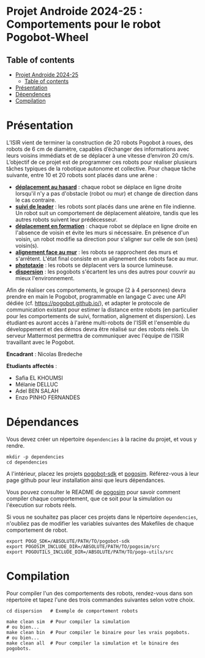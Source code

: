 Projet Androide 2024-25 : Comportements pour le robot Pogobot-Wheel 
=======

Table of contents
-----------------

- [Projet Androide 2024-25](#projet-androide-2024-25--comportements-pour-le-robot-pogobot-wheel)
  - [Table of contents](#table-of-contents)
- [Présentation](#présentation)
- [Dépendences](#dépendances)
- [Compilation](#compilation)



Présentation
============

L’ISIR vient de terminer la construction de 20 robots Pogobot à roues, des robots de 6 cm de diamètre, capables d’échanger des informations avec leurs voisins immédiats et de se déplacer à une vitesse d’environ 20 cm/s.
L’objectif de ce projet est de programmer ces robots pour réaliser plusieurs tâches typiques de la robotique autonome et collective. Pour chaque tâche suivante, entre 10 et 20 robots sont placés dans une arène :

- **[déplacement au hasard](random_walk)** : chaque robot se déplace en ligne droite lorsqu'il n'y a pas d'obstacle (robot ou mur) et change de direction dans le cas contraire.
- **[suivi de leader](leader_following)** : les robots sont placés dans une arène en file indienne. Un robot suit un comportement de déplacement aléatoire, tandis que les autres robots suivent leur prédécesseur.
- **[déplacement en formation](formation_movement)** : chaque robot se déplace en ligne droite en l'absence de voisin et évite les murs si nécessaire. En présence d'un voisin, un robot modifie sa direction pour s'aligner sur celle de son (ses) voisin(s).
- **[alignement face au mur](wall_alignment)** : les robots se rapprochent des murs et s'arrêtent. L'état final consiste en un alignement des robots face au mur.
- **[phototaxie](phototaxis)** : les robots se déplacent vers la source lumineuse.
- **[dispersion](dispersion)** : les pogobots s'écartent les uns des autres pour couvrir au mieux l'environnement.

Afin de réaliser ces comportements, le groupe (2 à 4 personnes) devra prendre en main le Pogobot, programmable en langage C avec une API dédiée (cf. https://pogobot.github.io/), et adapter le protocole de communication existant pour estimer la distance entre robots (en particulier pour les comportements de suivi, formation, alignement et dispersion). Les étudiant·es auront accès à l'arène multi-robots de l'ISIR et l'ensemble du développement et des démos devra être réalisé sur des robots réels. Un serveur Mattermost permettra de communiquer avec l'équipe de l'ISIR travaillant avec le Pogobot.

**Encadrant** : Nicolas Bredeche

**Etudiants affectés** :
- Safia EL KHOUMSI
- Mélanie DELLUC
- Adel BEN SALAH
- Enzo PINHO FERNANDES



Dépendances
===========

Vous devez créer un répertoire `dependencies` à la racine du projet, et vous y rendre.

    mkdir -p dependencies
    cd dependencies

A l'intérieur, placez les projets [pogobot-sdk](https://github.com/nekonaute/pogobot-sdk.git) et [pogosim](https://github.com/Adacoma/pogosim.git). Référez-vous à leur page github pour leur installation ainsi que leurs dépendances.

Vous pouvez consulter le README de [pogosim](https://github.com/Adacoma/pogosim.git) pour savoir comment compiler chaque comportement, que ce soit pour la simulation ou l'éxecution sur robots réels.

Si vous ne souhaitez pas placer ces projets dans le répertoire `dependencies`, n'oubliez pas de modifier les variables suivantes des Makefiles de chaque comportement de robot.

    export POGO_SDK=/ABSOLUTE/PATH/TO/pogobot-sdk
    export POGOSIM_INCLUDE_DIR=/ABSOLUTE/PATH/TO/pogosim/src
    export POGOUTILS_INCLUDE_DIR=/ABSOLUTE/PATH/TO/pogo-utils/src



Compilation
===========

Pour compiler l'un des comportements des robots, rendez-vous dans son répertoire et tapez l'une des trois commandes suivantes selon votre choix.

    cd dispersion   # Exemple de comportement robots

    make clean sim  # Pour compiler la simulation
    # ou bien...
    make clean bin  # Pour compiler le binaire pour les vrais pogobots.
    # ou bien...
    make clean all  # Pour compiler la simulation et le binaire des pogobots.